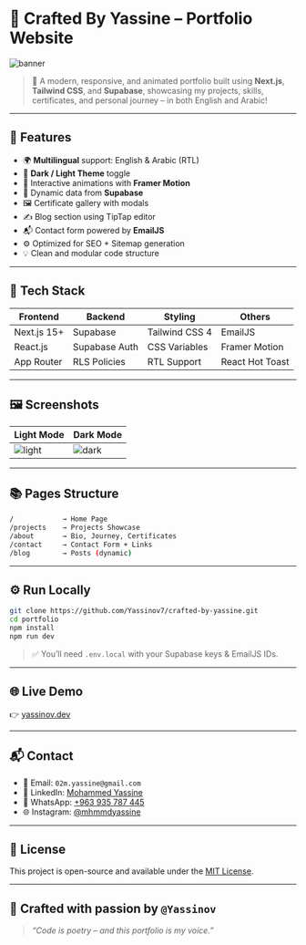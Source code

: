# 🧠 Crafted By Yassine – Portfolio Website

![banner](https://your-image-link/banner.png)

> 🚀 A modern, responsive, and animated portfolio built using **Next.js**, **Tailwind CSS**, and **Supabase**, showcasing my projects, skills, certificates, and personal journey – in both English and Arabic!

---

## 📌 Features

- 🌍 **Multilingual** support: English & Arabic (RTL)
- 🎨 **Dark / Light Theme** toggle
- 🧩 Interactive animations with **Framer Motion**
- 📁 Dynamic data from **Supabase**
- 🖼️ Certificate gallery with modals
- ✍️ Blog section using TipTap editor
- 📬 Contact form powered by **EmailJS**
- ⚙️ Optimized for SEO + Sitemap generation
- 💡 Clean and modular code structure

---

## 🧪 Tech Stack

| Frontend        | Backend        | Styling        | Others           |
|----------------|----------------|----------------|------------------|
| Next.js 15+     | Supabase       | Tailwind CSS 4 | EmailJS          |
| React.js        | Supabase Auth  | CSS Variables  | Framer Motion    |
| App Router      | RLS Policies   | RTL Support    | React Hot Toast  |

---

## 🖼️ Screenshots

| Light Mode | Dark Mode |
|------------|-----------|
| ![light](https://your-image-link/light.png) | ![dark](https://your-image-link/dark.png) |

---

## 📚 Pages Structure

```bash
/            → Home Page
/projects    → Projects Showcase
/about       → Bio, Journey, Certificates
/contact     → Contact Form + Links
/blog        → Posts (dynamic)
```

---

## ⚙️ Run Locally

```bash
git clone https://github.com/Yassinov7/crafted-by-yassine.git
cd portfolio
npm install
npm run dev
```

> ✅ You’ll need `.env.local` with your Supabase keys & EmailJS IDs.

---

## 🌐 Live Demo

👉 [yassinov.dev](https://crafted-by-yassine.vercel.app)

---

## 📬 Contact

- 📧 Email: `02m.yassine@gmail.com`
- 💼 LinkedIn: [Mohammed Yassine](https://linkedin.com/in/mohammed-yassine-70499921a)
- 📱 WhatsApp: [+963 935 787 445](https://wa.me/963935787445)
- 🌐 Instagram: [@mhmmdyassine](https://instagram.com/mhmmdyassine)

---

## 📝 License

This project is open-source and available under the [MIT License](LICENSE).

---

## 💖 Crafted with passion by `@Yassinov`

> _“Code is poetry – and this portfolio is my voice.”_